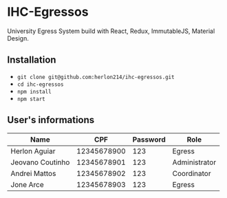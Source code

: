 # IHC-Egressos

University Egress System build with React, Redux, ImmutableJS, Material Design.

## Installation

* `git clone git@github.com:herlon214/ihc-egressos.git`
* `cd ihc-egressos`
* `npm install`
* `npm start`

## User's informations

|Name|CPF|Password|Role|
|----|---|--------|----|
|Herlon Aguiar|12345678900|123|Egress|
|Jeovano Coutinho|12345678901|123|Administrator|
|Andrei Mattos|12345678902|123|Coordinator|
|Jone Arce|12345678903|123|Egress|
